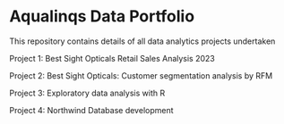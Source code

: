 # Aqualinqs Data Portfolio
 This repository contains details of all data analytics projects undertaken

Project 1: Best Sight Opticals Retail Sales Analysis 2023

Project 2: Best Sight Opticals: Customer segmentation analysis by RFM

Project 3: Exploratory data analysis with R

Project 4: Northwind Database development
